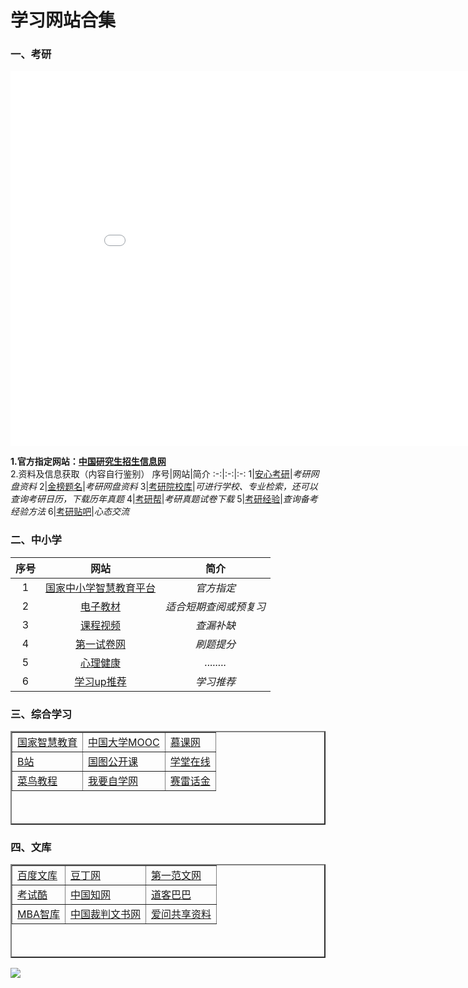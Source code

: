 # 学习网站合集


### 一、考研

<iframe width="900px" height="600px" src="/html/倒计时动画/index.html" scrolling="no" border="0" frameborder="no" framespacing="0" allowfullscreen="true"> </iframe>

**1.官方指定网站：[中国研究生招生信息网](https://yz.chsi.com.cn/)**<br>
2.资料及信息获取（内容自行鉴别）
序号|网站|简介
:-:|:-:|:-:
1|[安心考研](http://axky.ys168.com/)|*考研网盘资料*
2|[金榜题名](http://qzbltushu.ys168.com/)|*考研网盘资料*
3|[考研院校库](https://college.koolearn.com/fen/pc/)|*可进行学校、专业检索，还可以查询考研日历，下载历年真题*
4|[考研帮](http://download.kaoyan.com/)|*考研真题试卷下载*
5|[考研经验](https://www.zhihu.com/search?type=content&q=%E8%80%83%E7%A0%94)|*查询备考经验方法*
6|[考研贴吧](http://tieba.baidu.com/f?kw=%E8%80%83%E7%A0%94&ie=utf-8)|*心态交流*

### 二、中小学
序号|网站|简介
:-:|:-:|:-:
1|[国家中小学智慧教育平台](https://www.zxx.edu.cn/)|*官方指定*
2|[电子教材](https://www.zxx.edu.cn/elecEdu)|*适合短期查阅或预复习*
3|[课程视频](https://www.zxx.edu.cn/syncClassroom)|*查漏补缺*
4|[第一试卷网](https://www.shijuan1.com)|*刷题提分*
5|[心理健康](https://www.zxx.edu.cn/sedu/xljk/catalog?contentId=4d61a852-ce08-42fc-bd0d-29e432491100)|*........*
6|[学习up推荐](https://www.bilibili.com/video/BV1tu411v77g)|*学习推荐*

### 三、综合学习
<div>
<table border="2" width="auto" height="150px">
        <tr>
            <td><a href="https://www.smartedu.cn/">国家智慧教育</a></td>
            <td><a href="https://www.icourse163.org">中国大学MOOC</a></td>
            <td><a href="https://www.imooc.com">慕课网</a></td>
        </tr>
        <tr>
            <td><a href="https://www.bilibili.com/">B站</a></td>
            <td><a href="http://open.nlc.cn/">国图公开课</a></td>
            <td><a href="https://next.xuetangx.com/">学堂在线</a></td>
        </tr>
        <tr>
            <td><a href="https://www.runoob.com/">菜鸟教程</a></td>
            <td><a href="https://www.51zxw.net">我要自学网</a></td>
            <td><a href="https://space.bilibili.com/151482404">赛雷话金</a></td>
        </tr>
    </table>
</div>

### 四、文库
<div>
<table border="2" width="auto" height="150px">
        <tr>
            <td><a href="https://wenku.baidu.com">百度文库</a></td>
            <td><a href="https://www.docin.com">豆丁网</a></td>
            <td><a href="https://www.diyifanwen.com">第一范文网</a></td>
        </tr>
        <tr>
            <td><a href="https://www.examcoo.com/index/ku">考试酷</a></td>
            <td><a href="https://www.cnki.net">中国知网</a></td>
            <td><a href="https://www.doc88.com">道客巴巴</a></td>
        </tr>
        <tr>
            <td><a href="https://doc.mbalib.com">MBA智库</a></td>
            <td><a href="http://wenshu.court.gov.cn">中国裁判文书网</a></td>
            <td><a href="http://ishare.iask.sina.com.cn">爱问共享资料</a></td>
        </tr>
    </table>
</div>
<img src="https://img.tukuppt.com/ad_preview/00/26/02/5f71e19a0c66a.jpg!/fw/980">
